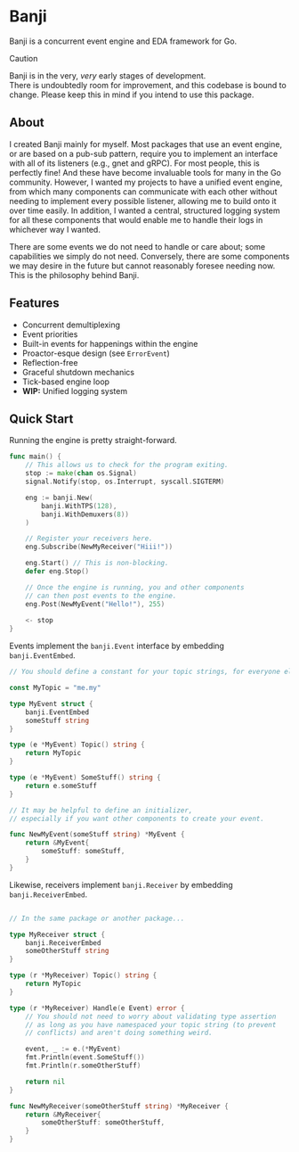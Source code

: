 # Banji

Banji is a concurrent event engine and EDA framework for Go.

> [!CAUTION]
> Banji is in the very, _very_ early stages of development.
> \
> There is undoubtedly room for improvement, and this codebase is bound to change. Please keep this in mind if you
> intend to use this package.

## About

I created Banji mainly for myself. Most packages that use an event engine, or are based on a pub-sub pattern, require
you to implement an interface with all of its listeners (e.g., gnet and gRPC). For most people, this is perfectly fine!
And these have become invaluable tools for many in the Go community. However, I wanted my projects to have a unified
event engine, from which many components can communicate with each other without needing to implement every possible
listener, allowing me to build onto it over time easily. In addition, I wanted a central, structured logging system for
all these components that would enable me to handle their logs in whichever way I wanted.

There are some events we do not need to handle or care about; some capabilities we simply do not need. Conversely, there
are some components we may desire in the future but cannot reasonably foresee needing now. This is the philosophy behind
Banji.

## Features

- Concurrent demultiplexing
- Event priorities
- Built-in events for happenings within the engine
- Proactor-esque design (see `ErrorEvent`)
- Reflection-free
- Graceful shutdown mechanics
- Tick-based engine loop
- **WIP:** Unified logging system

## Quick Start

Running the engine is pretty straight-forward.

```go
func main() {
    // This allows us to check for the program exiting.
    stop := make(chan os.Signal)
    signal.Notify(stop, os.Interrupt, syscall.SIGTERM)

    eng := banji.New(
        banji.WithTPS(128),
        banji.WithDemuxers(8))
    )

    // Register your receivers here.
    eng.Subscribe(NewMyReceiver("Hiii!"))

    eng.Start() // This is non-blocking.
    defer eng.Stop()

    // Once the engine is running, you and other components
    // can then post events to the engine.
    eng.Post(NewMyEvent("Hello!"), 255)
    
    <- stop
}
```

Events implement the `banji.Event` interface by embedding `banji.EventEmbed`.

```go
// You should define a constant for your topic strings, for everyone else's sake.

const MyTopic = "me.my"

type MyEvent struct {
    banji.EventEmbed
    someStuff string
}

type (e *MyEvent) Topic() string {
    return MyTopic
}

type (e *MyEvent) SomeStuff() string {
    return e.someStuff
}

// It may be helpful to define an initializer,
// especially if you want other components to create your event.

func NewMyEvent(someStuff string) *MyEvent {
    return &MyEvent{
        someStuff: someStuff,
    }
}

```

Likewise, receivers implement `banji.Receiver` by embedding `banji.ReceiverEmbed`.

```go

// In the same package or another package...

type MyReceiver struct {
    banji.ReceiverEmbed
    someOtherStuff string
}

type (r *MyReceiver) Topic() string {
    return MyTopic
}

type (r *MyReceiver) Handle(e Event) error {
    // You should not need to worry about validating type assertion
    // as long as you have namespaced your topic string (to prevent
    // conflicts) and aren't doing something weird.

    event, _ := e.(*MyEvent)
    fmt.Println(event.SomeStuff())
    fmt.Println(r.someOtherStuff)

    return nil
}

func NewMyReceiver(someOtherStuff string) *MyReceiver {
    return &MyReceiver{
        someOtherStuff: someOtherStuff,
    }
}

```
